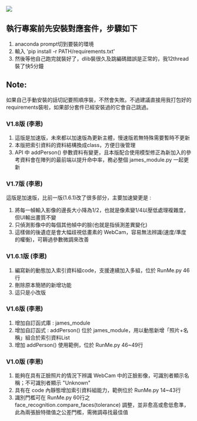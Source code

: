 ![](https://i.imgur.com/YKIltkp.jpg)

## 執行專案前先安裝對應套件，步驟如下
1. anaconda prompt切到要裝的環境
2. 輸入 'pip install -r PATH/requirements.txt'
3. 然後等他自己跑完就裝好了，dlib裝很久及跳編碼錯誤是正常的，我12thread裝了快5分鐘

## Note: 
如果自己手動安裝的話切記要照順序裝，不然會失敗。不過建議直接用我打包好的requirements裝啦，如果部分套件已經安裝過的它會自己跳過。


### V1.8版 (李恩)
1. 這版是加速版，未來都以加速版為更新主體，慢速版若無特殊需要暫時不更新
2. 本版把索引資料的資料結構換成class，方便日後管理
3. API 中 addPerson() 參數資料有變更，且本版配合使用模型修正為新加入的參考資料會在陣列的最前端以提升命中率，務必整個 james_module.py 一起更新


### V1.7版 (李恩)
這版是加速版，比前一版(1.6.1)改了很多部分，主要加速變更是 : 
1. 將每一幀輸入影像的邊長大小降為1/2，也就是像素變1/4以壓低處理複雜度，但UI輸出畫質不變
2. 只偵測影像中的每個其他幀中的臉(也就是指偵測差異變化)
3. 這樣做的後遺症是會大幅歧視低畫素的 WebCam，容易無法辨識(速度/準度 的權衡)，可耨過參數微調來改善


### V1.6.1版 (李恩)
1. 編寫新的動態加入索引資料組code，支援連續加入多組，位於 RunMe.py 46行
2. 刪除原本簡陋的新增功能
3. 這只是小改版


### V1.6版 (李恩)

1. 增加自訂函式庫 : james_module
2. 增加自訂函式 : addPerson() 位於 james_module，用以動態新增「照片+名稱」組合於索引資料List
3. 增加 addPerson() 使用範例，位於 RunMe.py 46~49行


### V1.0版 (李恩)

1. 能夠在具有正臉照片的情況下辨識 WebCam 中的正臉影像，可識別者顯示名稱；不可識別者顯示 "Unknown"
2. 具有在 code 內靜態增加索引資料組能力，範例位於 RunMe.py 14~43行
3. 識別門檻可在 RunMe.py 60行之 face_recognition.compare_faces(tolerance) 調整，並非愈高或愈低愈準，此為兩張臉特徵值之公差門檻，需微調尋找最佳值
